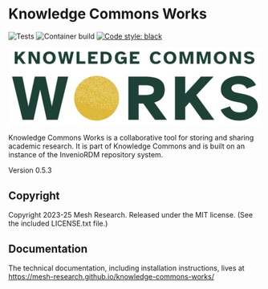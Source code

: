 # Knowledge Commons Works

![Tests](https://github.com/mesh-research/knowledge-commons-works/actions/workflows/tests.yml/badge.svg)
![Container build](https://github.com/mesh-research/knowledge-commons-works/actions/workflows/build.yml/badge.svg)
[![Code style: black](https://img.shields.io/badge/code%20style-black-000000.svg)](https://github.com/psf/black)


![KCWorks logo](static/images/kc_works_logos/SVG/kc_works_logo_wordmark.svg)


Knowledge Commons Works is a collaborative tool for storing and sharing academic research. It is part of Knowledge Commons and is built on an instance of the InvenioRDM repository system.

Version 0.5.3

## Copyright

Copyright 2023-25 Mesh Research. Released under the MIT license. (See the included LICENSE.txt file.)

## Documentation

The technical documentation, including installation instructions, lives at https://mesh-research.github.io/knowledge-commons-works/
